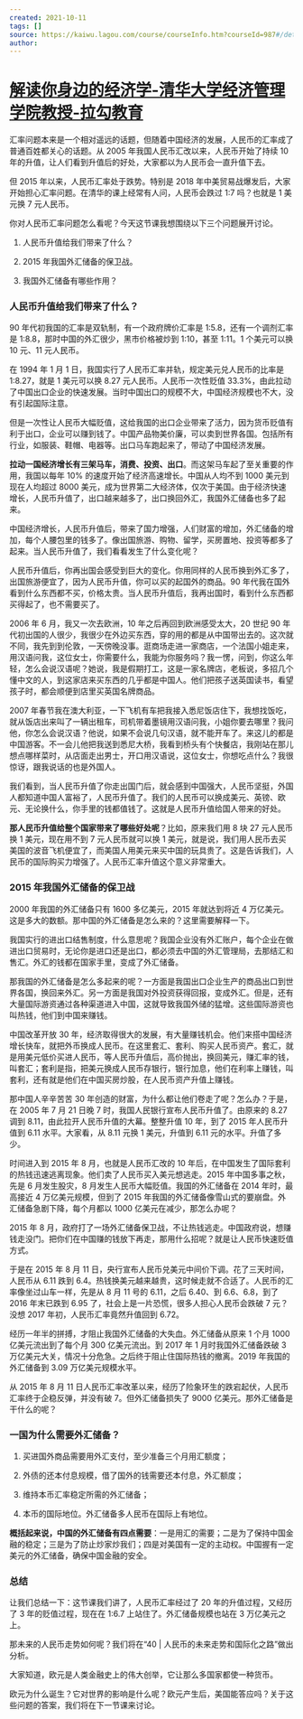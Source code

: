 ```yaml
---
created: 2021-10-11
tags: []
source: https://kaiwu.lagou.com/course/courseInfo.htm?courseId=987#/detail/pc?id=7794
author: 
---
```


# [解读你身边的经济学-清华大学经济管理学院教授-拉勾教育](https://kaiwu.lagou.com/course/courseInfo.htm?courseId=987#/detail/pc?id=7794)


汇率问题本来是一个相对遥远的话题，但随着中国经济的发展，人民币的汇率成了普通百姓都关心的话题。从 2005 年我国人民币汇改以来，人民币开始了持续 10 年的升值，让人们看到升值后的好处，大家都以为人民币会一直升值下去。

但 2015 年以来，人民币汇率处于跌势。特别是 2018 年中美贸易战爆发后，大家开始担心汇率问题。在清华的课上经常有人问，人民币会跌过 1:7 吗？也就是 1 美元换 7 元人民币。

你对人民币汇率问题怎么看呢？今天这节课我想围绕以下三个问题展开讨论。

1.  人民币升值给我们带来了什么？
    
2.  2015 年我国外汇储备的保卫战。
    
3.  我国外汇储备有哪些作用？
    

### 人民币升值给我们带来了什么？

90 年代初我国的汇率是双轨制，有一个政府牌价汇率是 1:5.8，还有一个调剂汇率是 1:8.8，那时中国的外汇很少，黑市价格被炒到 1:10，甚至 1:11。1 个美元可以换 10 元、11 元人民币。

在 1994 年 1 月 1 日，我国实行了人民币汇率并轨，规定美元兑人民币的比率是 1:8.27，就是 1 美元可以换 8.27 元人民币。人民币一次性贬值 33.3%，由此拉动了中国出口企业的快速发展。当时中国出口的规模不大，中国经济规模也不大，没有引起国际注意。

但是一次性让人民币大幅贬值，这给我国的出口企业带来了活力，因为货币贬值有利于出口，企业可以赚到钱了。中国产品物美价廉，可以卖到世界各国。包括所有行业，如服装、鞋帽、电器等。出口马车跑起来了，带动了中国经济发展。

**拉动一国经济增长有三架马车，消费、投资、出口**。而这架马车起了至关重要的作用，我国以每年 10% 的速度开始了经济高速增长。中国从人均不到 1000 美元到现在人均超过 8000 美元，成为世界第二大经济体，仅次于美国。由于经济快速增长，人民币升值了，出口越来越多了，出口换回外汇，我国外汇储备也多了起来。

中国经济增长，人民币升值后，带来了国力增强，人们财富的增加，外汇储备的增加，每个人腰包里的钱多了。像出国旅游、购物、留学，买房置地、投资等都多了起来。当人民币升值了，我们看看发生了什么变化呢？

人民币升值后，你再出国会感受到巨大的变化。你用同样的人民币换到外汇多了，出国旅游便宜了，因为人民币升值，你可以买的起国外的商品。90 年代我在国外看到什么东西都不买，价格太贵。当人民币升值后，我再出国时，看到什么东西都买得起了，也不需要买了。

2006 年 6 月，我又一次去欧洲，10 年之后再回到欧洲感受太大，20 世纪 90 年代初出国的人很少，我很少在外边买东西，穿的用的都是从中国带出去的。这次就不同，我先到到伦敦，一天傍晚没事。逛商场走进一家商店，一个法国小姐走来，用汉语问我，这位女士，你需要什么，我能为你服务吗？我一愣，问到，你这么年轻，怎么会说汉语呢？她说，我是假期打工，这是一家名牌店，老板说，多招几个懂中文的人，到这家店来买东西的几乎都是中国人。他们把孩子送英国读书，看望孩子时，都会顺便到店里买英国名牌商品。

2007 年春节我在澳大利亚，一下飞机有车把我接入悉尼饭店住下，我想找饭吃，就从饭店出来叫了一辆出租车，司机带着墨镜用汉语问我，小姐你要去哪里？我问他，你怎么会说汉语？他说，如果不会说几句汉语，就不能开车了。来这儿的都是中国游客。不一会儿他把我送到悉尼大桥，我看到桥头有个快餐店，我刚站在那儿想点哪样菜时，从店面走出男士，开口用汉语说，这位女士，你想吃点什么？我很惊讶，跟我说话的也是外国人。

我们看到，当人民币升值了你走出国门后，就会感到中国强大，人民币坚挺，外国人都知道中国人富裕了，人民币升值了。我们的人民币可以换成美元、英镑、欧元、无论换什么，你手里的钱都值钱了。这就是人民币升值给国人带来的好处。

**那人民币升值给整个国家带来了哪些好处呢**？比如，原来我们用 8 块 27 元人民币换 1 美元，现在用不到 7 元人民币就可以换 1 美元，就是说，我们用人民币去买美国的波音飞机便宜了，而美国人用美元来买中国的玩具贵了。这是告诉我们，人民币的国际购买力增强了。人民币汇率升值这个意义非常重大。

### **2015 年我国外汇储备的保卫战**

2000 年我国的外汇储备只有 1600 多亿美元，2015 年就达到将近 4 万亿美元。这是多大的数额。那中国的外汇储备是怎么来的？这里需要解释一下。

我国实行的进出口结售制度，什么意思呢？我国企业没有外汇账户，每个企业在做进出口贸易时，无论你是进口还是出口，都必须去中国的外汇管理局，去那结汇和售汇。外汇的钱都在国家手里，变成了外汇储备。

那我国的外汇储备是怎么多起来的呢？一方面是我国出口企业生产的商品出口到世界各国，换回来外汇。另一方面是我国对外投资获得回报，变成外汇。但是，还有大量国际游资通过各种渠道进入中国，这就导致我国外储的猛增。这些国际游资也叫热钱，他们到中国来赚钱。

中国改革开放 30 年，经济取得很大的发展，有大量赚钱机会。他们来搭中国经济增长快车，就把外币换成人民币。在这里套汇、套利、购买人民币资产。套汇，就是用美元低价买进人民币，等人民币升值后，高价抛出，换回美元，赚汇率的钱，叫套汇；套利是指，把美元换成人民币存银行，银行加息，他们在利率上赚钱，叫套利，还有就是他们在中国买房炒股，在人民币资产升值上赚钱。

那中国人辛辛苦苦 30 年创造的财富，为什么都让他们卷走了呢？怎么办？于是，在 2005 年 7 月 21 日晚 7 时，我国人民银行宣布人民币升值了。由原来的 8.27 调到 8.11，由此拉开人民币升值的大幕。整整升值 10 年，到了 2015 年人民币升值到 6.11 水平。大家看，从 8.11 元换 1 美元，升值到 6.11 元的水平。升值了多少。

时间进入到 2015 年 8 月，也就是人民币汇改的 10 年后，在中国发生了国际套利的热钱迅速逃离现象。他们卖了人民币买入美元想逃走。2015 年中国多事之秋，先是 6 月发生股灾，8 月发生人民币大幅贬值。我国的外汇储备在 2014 年时，最高接近 4 万亿美元规模，但到了 2015 年我国的外汇储备像雪山式的要崩盘。外汇储备急剧下降，每个月都以 1000 亿美元在减少，那怎么办呢？

2015 年 8 月，政府打了一场外汇储备保卫战，不让热钱逃走。中国政府说，想赚钱走没门。把你们在中国赚的钱放下再走，那用什么招呢？就是让人民币快速贬值方式。

于是在 2015 年 8 月 11 日，央行宣布人民币兑美元中间价下调。花了三天时间，人民币从 6.11 跌到 6.4。热钱换美元越来越贵，这时候走就不合适了。人民币的汇率像坐过山车一样，先是从 8 月 11 号的 6.11，之后 6.40、到 6.6、6.8，到了 2016 年末已跌到 6.95 了，社会上是一片恐慌，很多人担心人民币会跌破 7 元？没想 2017 年初，人民币汇率竟然升值回到 6.72。

经历一年半的拼搏，才阻止我国外汇储备的大失血。外汇储备从原来 1 个月 1000 亿美元流出到了每个月 300 亿美元流出。到 2017 年 1 月时我国外汇储备跌破 3 万亿美元大关，情况十分危急。之后终于阻止住国际热钱的撤离。2019 年我国的外汇储备到 3.09 万亿美元规模水平。

从 2015 年 8 月 11 日人民币汇率改革以来，经历了险象环生的跌宕起伏，人民币汇率终于企稳反弹，并没有破 7。但外汇储备损失了 9000 亿美元。那外汇储备是干什么的呢？

### **一国为什么需要外汇储备？**

1.  买进国外商品需要用外汇支付，至少准备三个月用汇额度；
    
2.  外债的还本付息规模，借了国外的钱需要还本付息，外汇额度；
    
3.  维持本币汇率稳定所需的外汇储备；
    
4.  本币的国际地位。外汇储备多人民币在国际上有地位。
    

**概括起来说，中国的外汇储备有四点需要**：一是用汇的需要；二是为了保持中国金融的稳定；三是为了防止炒家炒我们；四是对美国有一定的主动权。中国握有一定美元的外汇储备，确保中国金融的安全。

### 总结

让我们总结一下：这节课我们讲了，人民币汇率经过了 20 年的升值过程，又经历了 3 年的贬值过程，现在在 1:6.7 上站住了。外汇储备规模也站在 3 万亿美元之上。

那未来的人民币走势如何呢？我们将在“40 | 人民币的未来走势和国际化之路”做出分析。

大家知道，欧元是人类金融史上的伟大创举，它让那么多国家都使一种货币。

欧元为什么诞生？它对世界的影响是什么呢？欧元产生后，美国能答应吗？关于这些问题的答案，我们将在下一节课来讨论。
